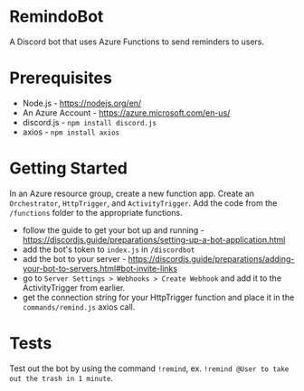 # RemindoBot
A Discord bot that uses Azure Functions to send reminders to users.

# Prerequisites
- Node.js - https://nodejs.org/en/
- An Azure Account - https://azure.microsoft.com/en-us/
- discord.js - `npm install discord.js`
- axios - `npm install axios`

# Getting Started
In an Azure resource group, create a new function app. Create an `Orchestrator`, `HttpTrigger`, and `ActivityTrigger`. Add the code from the `/functions` folder to the appropriate functions. 

- follow the guide to get your bot up and running - https://discordjs.guide/preparations/setting-up-a-bot-application.html
- add the bot's token to `index.js` in `/discordbot`
- add the bot to your server - https://discordjs.guide/preparations/adding-your-bot-to-servers.html#bot-invite-links
- go to `Server Settings > Webhooks > Create Webhook` and add it to the ActivityTrigger from earlier.
- get the connection string for your HttpTrigger function and place it in the `commands/remind.js` axios call.

# Tests

Test out the bot by using the command `!remind`, ex. `!remind @User to take out the trash in 1 minute`.
